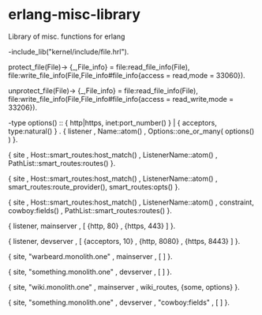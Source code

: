 erlang-misc-library
===================

Library of misc. functions for erlang







-include_lib("kernel/include/file.hrl").

protect_file(File)-> 
    {_,File_info} = file:read_file_info(File),
    file:write_file_info(File,File_info#file_info{access = read,mode = 33060}).

unprotect_file(File)->
    {_,File_info} = file:read_file_info(File),
    file:write_file_info(File,File_info#file_info{access = read_write,mode = 33206}).

    
    
    
    
-type options() :: { http|https, inet:port_number() }
                 | { acceptors, type:natural() }
                 .
{ listener
, Name::atom()
, Options::one_or_many( options() )
}.

{ site
, Host::smart_routes:host_match()
, ListenerName::atom()
, PathList::smart_routes:routes()
}.

{ site
, Host::smart_routes:host_match()
, ListenerName::atom()
, smart_routes:route_provider(), smart_routes:opts()
}.

{ site
, Host::smart_routes:host_match()
, ListenerName::atom()
, constraint, cowboy:fields()
, PathList::smart_routes:routes()
}.



{ listener, mainserver
, [ {http, 80}
  , {https, 443}
  ]
}.

{ listener, devserver
, [ {acceptors, 10}
  , {http, 8080}
  , {https, 8443}
  ]
}.



{ site, "warbeard.monolith.one"
, mainserver
, [
  ]
}.


{ site, "something.monolith.one"
, devserver
, [
  ]
}.

{ site, "wiki.monolith.one"
, mainserver
, wiki_routes, {some, options}
}.

{ site, "something.monolith.one"
, devserver
, "cowboy:fields"
, [
  ]
}.


